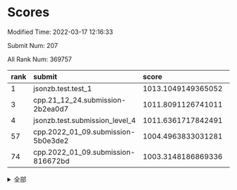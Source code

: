 # Scores

Modified Time: 2022-03-17 12:16:33

Submit Num: 207

All Rank Num: 369757

| rank |               submit               |       score        |       sigma        | pk_num |
| :--- | :--------------------------------- | :----------------- | :----------------- | :----- |
| 1    | jsonzb.test.test_1                 | 1013.1049149365052 | 0.7955150363332207 | 7142   |
| 3    | cpp.21_12_24.submission-2b2ea0d7   | 1011.8091126741011 | 0.8039432737536493 | 7147   |
| 4    | jsonzb.test.submission_level_4     | 1011.6361717842491 | 0.7930361026317858 | 7147   |
| 57   | cpp.2022_01_09.submission-5b0e3de2 | 1004.4963833031281 | 0.7176192729215183 | 7142   |
| 74   | cpp.2022_01_09.submission-816672bd | 1003.3148186869336 | 0.7205019345163804 | 7141   |


<details>
<summary>全部</summary>

| rank |                 submit                 |       score        |       sigma        | pk_num |
| :--- | :------------------------------------- | :----------------- | :----------------- | :----- |
| 1    | jsonzb.test.test_1                     | 1013.1049149365052 | 0.7955150363332207 | 7142   |
| 2    | gobigger.level_3.submission_level_3_2  | 1012.0530527843363 | 0.7664538515440384 | 7145   |
| 3    | cpp.21_12_24.submission-2b2ea0d7       | 1011.8091126741011 | 0.8039432737536493 | 7147   |
| 4    | jsonzb.test.submission_level_4         | 1011.6361717842491 | 0.7930361026317858 | 7147   |
| 5    | gobigger.level_3.submission_level_3_34 | 1011.5691022575063 | 0.7805123958592658 | 7146   |
| 6    | gobigger.level_3.submission_level_3_5  | 1011.4957767403363 | 0.7691922011242448 | 7147   |
| 7    | gobigger.level_3.submission_level_3_47 | 1011.1771187714425 | 0.7787375800407579 | 7147   |
| 8    | gobigger.level_3.submission_level_3_23 | 1011.1314027944032 | 0.7791593489708696 | 7142   |
| 9    | gobigger.level_3.submission_level_3_9  | 1011.0732207152786 | 0.7862005233967242 | 7148   |
| 10   | gobigger.level_3.submission_level_3_3  | 1011.0019771154124 | 0.7868170495248488 | 7137   |
| 11   | gobigger.level_3.submission_level_3_0  | 1010.9936901087104 | 0.7713658824422154 | 7143   |
| 12   | gobigger.level_3.submission_level_3_27 | 1010.9816460540039 | 0.7612828737619345 | 7144   |
| 13   | gobigger.level_3.submission_level_3_18 | 1010.8733787294972 | 0.7719220632006006 | 7144   |
| 14   | gobigger.level_3.submission_level_3_12 | 1010.8674796196016 | 0.7673930373078971 | 7144   |
| 15   | gobigger.level_3.submission_level_3_33 | 1010.8340262973053 | 0.767076414983475  | 7146   |
| 16   | gobigger.level_3.submission_level_3_6  | 1010.7989446870736 | 0.7595753813730656 | 7140   |
| 17   | gobigger.level_3.submission_level_3_43 | 1010.6399148335903 | 0.7904432215677174 | 7144   |
| 18   | gobigger.level_3.submission_level_3_28 | 1010.6337794839144 | 0.7563734988220847 | 7147   |
| 19   | gobigger.level_3.submission_level_3_38 | 1010.6312619003038 | 0.7475802760147932 | 7149   |
| 20   | gobigger.level_3.submission_level_3_22 | 1010.5650502943593 | 0.7768020316831608 | 7139   |
| 21   | gobigger.level_3.submission_level_3_24 | 1010.5608663344767 | 0.7362838534045026 | 7146   |
| 22   | gobigger.level_3.submission_level_3_11 | 1010.5070932579324 | 0.7516921188971213 | 7144   |
| 23   | gobigger.level_3.submission_level_3_1  | 1010.44090255235   | 0.7604771141218148 | 7146   |
| 24   | gobigger.level_3.submission_level_3_39 | 1010.3809924174079 | 0.7884854933182447 | 7144   |
| 25   | gobigger.level_3.submission_level_3_30 | 1010.3401287511631 | 0.7784614027642222 | 7144   |
| 26   | gobigger.level_3.submission_level_3_7  | 1010.2891868401379 | 0.7517808167909059 | 7140   |
| 27   | gobigger.level_3.submission_level_3_36 | 1010.2801520644094 | 0.7642256062222543 | 7145   |
| 28   | gobigger.level_3.submission_level_3_37 | 1010.2524376408873 | 0.7689387462793813 | 7142   |
| 29   | gobigger.level_3.submission_level_3_25 | 1010.1499799801353 | 0.7538607069958976 | 7150   |
| 30   | gobigger.level_3.submission_level_3_44 | 1010.1221420907053 | 0.7613755657663002 | 7146   |
| 31   | gobigger.level_3.submission_level_3_42 | 1010.0445665734552 | 0.7507364014415776 | 7143   |
| 32   | gobigger.level_3.submission_level_3_29 | 1010.0077702809891 | 0.7454577231571677 | 7144   |
| 33   | gobigger.level_3.submission_level_3_35 | 1010.0018181110596 | 0.7661083553571141 | 7146   |
| 34   | gobigger.level_3.submission_level_3_16 | 1009.9889957392205 | 0.7612882783849213 | 7145   |
| 35   | gobigger.level_3.submission_level_3_4  | 1009.9724321629966 | 0.7674795651428412 | 7145   |
| 36   | gobigger.level_3.submission_level_3_45 | 1009.9719819989074 | 0.7598737791298159 | 7138   |
| 37   | gobigger.level_3.submission_level_3_17 | 1009.9019801330737 | 0.7578162980112568 | 7143   |
| 38   | gobigger.level_3.submission_level_3_19 | 1009.8984158035994 | 0.7634259369465073 | 7140   |
| 39   | gobigger.level_3.submission_level_3_26 | 1009.8114190992695 | 0.7441559268664616 | 7146   |
| 40   | gobigger.level_3.submission_level_3_49 | 1009.7941083965596 | 0.7291944875801625 | 7150   |
| 41   | gobigger.level_3.submission_level_3_20 | 1009.7728943949023 | 0.756811912626513  | 7145   |
| 42   | gobigger.level_3.submission_level_3_46 | 1009.6526630092641 | 0.7656321395608431 | 7150   |
| 43   | gobigger.level_3.submission_level_3_13 | 1009.6518779600001 | 0.7522734807125179 | 7146   |
| 44   | gobigger.level_3.submission_level_3_31 | 1009.6324570117456 | 0.7496998475109532 | 7147   |
| 45   | gobigger.level_3.submission_level_3_40 | 1009.5410257653248 | 0.7407647027900259 | 7147   |
| 46   | gobigger.level_3.submission_level_3_10 | 1009.4083907818898 | 0.7617873706171552 | 7147   |
| 47   | gobigger.level_3.submission_level_3_14 | 1009.3547947975247 | 0.7379534403233492 | 7143   |
| 48   | gobigger.level_3.submission_level_3_32 | 1009.1451937676285 | 0.7460364779411816 | 7141   |
| 49   | gobigger.level_3.submission_level_3_48 | 1009.0856018392731 | 0.7607000128719591 | 7143   |
| 50   | gobigger.level_3.submission_level_3_8  | 1009.060061780363  | 0.7559544345287873 | 7144   |
| 51   | gobigger.level_3.submission_level_3_41 | 1008.9204252429762 | 0.7718183534566542 | 7145   |
| 52   | gobigger.level_3.submission_level_3_15 | 1008.9167115898731 | 0.7483083877408612 | 7145   |
| 53   | gobigger.level_3.submission_level_3_21 | 1008.3750561985395 | 0.7540184292052273 | 7151   |
| 54   | gobigger.level_1.submission_level_1_33 | 1005.2176775320692 | 0.7293879860018385 | 7146   |
| 55   | gobigger.level_1.submission_level_1_43 | 1004.6005048546592 | 0.7307884181051425 | 7144   |
| 56   | gobigger.level_1.submission_level_1_48 | 1004.5739939795316 | 0.7221211520521792 | 7148   |
| 57   | cpp.2022_01_09.submission-5b0e3de2     | 1004.4963833031281 | 0.7176192729215183 | 7142   |
| 58   | gobigger.level_1.submission_level_1_12 | 1004.2725850177153 | 0.7221019138083561 | 7141   |
| 59   | gobigger.level_1.submission_level_1_15 | 1004.1434075454599 | 0.7111303152329236 | 7146   |
| 60   | gobigger.level_1.submission_level_1_39 | 1004.0499698038249 | 0.7048720089757036 | 7146   |
| 61   | gobigger.level_1.submission_level_1_46 | 1004.0008344447492 | 0.7122602437248511 | 7150   |
| 62   | gobigger.level_1.submission_level_1_0  | 1003.8731701404463 | 0.7093955682047893 | 7146   |
| 63   | gobigger.level_1.submission_level_1_38 | 1003.8619512328678 | 0.7123261978479736 | 7143   |
| 64   | gobigger.level_1.submission_level_1_36 | 1003.8034135481814 | 0.7188316334224403 | 7148   |
| 65   | gobigger.level_1.submission_level_1_13 | 1003.633546596336  | 0.7271275143805295 | 7145   |
| 66   | gobigger.level_1.submission_level_1_20 | 1003.5628058260273 | 0.712373841617555  | 7144   |
| 67   | gobigger.level_1.submission_level_1_2  | 1003.5280593822285 | 0.7204640665902797 | 7148   |
| 68   | gobigger.level_1.submission_level_1_40 | 1003.5080005898335 | 0.7085194905221244 | 7145   |
| 69   | gobigger.level_1.submission_level_1_27 | 1003.4814801743353 | 0.7163504455178775 | 7149   |
| 70   | gobigger.level_1.submission_level_1_4  | 1003.418683850358  | 0.707516476311842  | 7145   |
| 71   | gobigger.level_1.submission_level_1_14 | 1003.379985739136  | 0.7135319992171488 | 7141   |
| 72   | gobigger.level_1.submission_level_1_41 | 1003.3478471687072 | 0.7173351252606471 | 7142   |
| 73   | gobigger.level_1.submission_level_1_24 | 1003.3312411451517 | 0.7085711246559697 | 7146   |
| 74   | cpp.2022_01_09.submission-816672bd     | 1003.3148186869336 | 0.7205019345163804 | 7141   |
| 75   | gobigger.level_1.submission_level_1_29 | 1003.2770792658658 | 0.7323026502626084 | 7143   |
| 76   | gobigger.level_1.submission_level_1_16 | 1003.2639398878911 | 0.7210493091027856 | 7147   |
| 77   | gobigger.level_1.submission_level_1_23 | 1003.25716959831   | 0.717646533315897  | 7140   |
| 78   | gobigger.level_1.submission_level_1_49 | 1003.240965521335  | 0.7127965529663467 | 7143   |
| 79   | gobigger.level_1.submission_level_1_5  | 1003.2277706068656 | 0.7242997385380207 | 7148   |
| 80   | gobigger.level_1.submission_level_1_44 | 1003.2142399722215 | 0.7130751511979454 | 7142   |
| 81   | gobigger.level_1.submission_level_1_17 | 1003.0129631507343 | 0.7170251968422715 | 7147   |
| 82   | gobigger.level_1.submission_level_1_34 | 1002.9434863782827 | 0.7183468407743434 | 7145   |
| 83   | gobigger.level_1.submission_level_1_18 | 1002.9074169064946 | 0.7153702184779183 | 7142   |
| 84   | gobigger.level_1.submission_level_1_21 | 1002.8772967123776 | 0.7058230795167612 | 7147   |
| 85   | gobigger.level_1.submission_level_1_1  | 1002.8371878055526 | 0.7143596965202754 | 7147   |
| 86   | gobigger.level_1.submission_level_1_9  | 1002.8364838868594 | 0.7149513091979426 | 7145   |
| 87   | gobigger.level_1.submission_level_1_42 | 1002.8197287480523 | 0.7109701701563894 | 7142   |
| 88   | gobigger.level_1.submission_level_1_47 | 1002.807418700231  | 0.7090310113943135 | 7145   |
| 89   | gobigger.level_1.submission_level_1_45 | 1002.7904637484083 | 0.7259108292928937 | 7147   |
| 90   | gobigger.level_1.submission_level_1_31 | 1002.7145610434343 | 0.7026653584913336 | 7138   |
| 91   | gobigger.level_1.submission_level_1_26 | 1002.6884015484135 | 0.7138347028365891 | 7147   |
| 92   | gobigger.level_1.submission_level_1_3  | 1002.6483261954024 | 0.720283325333042  | 7141   |
| 93   | gobigger.level_1.submission_level_1_10 | 1002.622367046031  | 0.7144777395931294 | 7143   |
| 94   | gobigger.level_1.submission_level_1_11 | 1002.6104081475402 | 0.7206260742740959 | 7148   |
| 95   | gobigger.level_1.submission_level_1_7  | 1002.6065691160118 | 0.719501898861787  | 7147   |
| 96   | gobigger.level_1.submission_level_1_37 | 1002.5747284267431 | 0.7138902685123689 | 7149   |
| 97   | gobigger.level_1.submission_level_1_22 | 1002.5225567861921 | 0.722178965495092  | 7148   |
| 98   | gobigger.level_1.submission_level_1_6  | 1002.3934472609004 | 0.719110336626692  | 7150   |
| 99   | gobigger.level_1.submission_level_1_25 | 1002.3474019149215 | 0.7113491747026806 | 7142   |
| 100  | gobigger.level_1.submission_level_1_35 | 1002.3381113299531 | 0.7103073333715306 | 7145   |
| 101  | gobigger.level_1.submission_level_1_28 | 1002.2034929596304 | 0.700573250479976  | 7150   |
| 102  | gobigger.level_1.submission_level_1_8  | 1002.0739724089257 | 0.7019448630682409 | 7147   |
| 103  | gobigger.level_1.submission_level_1_32 | 1001.7428430619552 | 0.7118463406709385 | 7144   |
| 104  | gobigger.level_1.submission_level_1_19 | 1001.6497809856592 | 0.7055187049208381 | 7145   |
| 105  | gobigger.level_1.submission_level_1_30 | 1001.2185907810577 | 0.7104485134902896 | 7152   |
| 106  | gobigger.random.submission_random_17   | 997.6095083338771  | 0.7060591036401703 | 7147   |
| 107  | gobigger.random.submission_random_49   | 997.5230298390237  | 0.7034765025209649 | 7144   |
| 108  | gobigger.random.submission_random_10   | 997.46201214546    | 0.6917792269294609 | 7145   |
| 109  | gobigger.random.submission_random_43   | 997.0483024435771  | 0.7126452577023669 | 7148   |
| 110  | gobigger.random.submission_random_45   | 996.9023352082264  | 0.7047406152945033 | 7146   |
| 111  | gobigger.random.submission_random_40   | 996.8046463264641  | 0.7194736914863574 | 7138   |
| 112  | gobigger.random.submission_random_27   | 996.7177035896793  | 0.7075228582158601 | 7143   |
| 113  | gobigger.random.submission_random_16   | 996.6375465396925  | 0.7058396798833954 | 7146   |
| 114  | gobigger.random.submission_random_3    | 996.5803332515856  | 0.7107360156080892 | 7147   |
| 115  | gobigger.random.submission_random_24   | 996.548032455915   | 0.7242604947456903 | 7146   |
| 116  | gobigger.random.submission_random_46   | 996.5133385836366  | 0.7201476247586203 | 7145   |
| 117  | gobigger.random.submission_random_25   | 996.4957089816294  | 0.7126601337027287 | 7148   |
| 118  | gobigger.random.submission_random_4    | 996.4851884928569  | 0.7046764824712667 | 7143   |
| 119  | gobigger.random.submission_random_44   | 996.4489130340521  | 0.7154206467918461 | 7140   |
| 120  | gobigger.random.submission_random_33   | 996.4079905838145  | 0.7114128896099254 | 7146   |
| 121  | gobigger.random.submission_random_28   | 996.398311707816   | 0.7004122656689187 | 7147   |
| 122  | gobigger.random.submission_random_47   | 996.3900258353874  | 0.7144996204218658 | 7146   |
| 123  | gobigger.random.submission_random_29   | 996.3677409704135  | 0.7049871723461403 | 7145   |
| 124  | gobigger.random.submission_random_22   | 996.3594296492691  | 0.6982811279051906 | 7148   |
| 125  | gobigger.random.submission_random_21   | 996.3307115160876  | 0.7013994147637435 | 7148   |
| 126  | gobigger.random.submission_random_15   | 996.2529355783339  | 0.7005519318225888 | 7148   |
| 127  | gobigger.random.submission_random_41   | 996.2400841364076  | 0.7117250413033743 | 7148   |
| 128  | gobigger.random.submission_random_0    | 996.103921542418   | 0.7050723227250587 | 7144   |
| 129  | gobigger.random.submission_random_38   | 996.0937732005749  | 0.7226023309304784 | 7145   |
| 130  | gobigger.random.submission_random_1    | 996.0262694857963  | 0.7053309559038797 | 7140   |
| 131  | gobigger.random.submission_random_6    | 996.0210358363223  | 0.7012895341391694 | 7150   |
| 132  | gobigger.random.submission_random_23   | 996.0030715801466  | 0.7113587533049431 | 7145   |
| 133  | gobigger.random.submission_random_19   | 995.9966122986223  | 0.7078067640462572 | 7149   |
| 134  | gobigger.random.submission_random_36   | 995.9825733146026  | 0.7103909949097795 | 7147   |
| 135  | gobigger.random.submission_random_14   | 995.9613048958514  | 0.7110879200292867 | 7147   |
| 136  | gobigger.random.submission_random_37   | 995.9567605511002  | 0.6961234644582732 | 7141   |
| 137  | gobigger.random.submission_random_20   | 995.8869433055896  | 0.7053338935720844 | 7146   |
| 138  | gobigger.random.submission_random_48   | 995.8598475933504  | 0.7272078076778535 | 7144   |
| 139  | gobigger.random.submission_random_12   | 995.8107175068384  | 0.7016589301064506 | 7141   |
| 140  | gobigger.random.submission_random_39   | 995.7585152841511  | 0.6961275842519961 | 7141   |
| 141  | gobigger.random.submission_random_26   | 995.7490874946114  | 0.7176296916223814 | 7147   |
| 142  | gobigger.random.submission_random_35   | 995.7442580043815  | 0.7257703560869073 | 7147   |
| 143  | gobigger.random.submission_random_42   | 995.6859576904865  | 0.7145746368418279 | 7146   |
| 144  | gobigger.random.submission_random_2    | 995.6497048453847  | 0.7068568899818473 | 7148   |
| 145  | gobigger.random.submission_random_7    | 995.5826126596884  | 0.7204593041076793 | 7143   |
| 146  | gobigger.random.submission_random_32   | 995.541648001355   | 0.7103466166278473 | 7145   |
| 147  | gobigger.random.submission_random_30   | 995.3589102484469  | 0.7121804887994468 | 7149   |
| 148  | gobigger.random.submission_random_31   | 995.3427520102326  | 0.7227548904621857 | 7151   |
| 149  | gobigger.random.submission_random_18   | 995.1990537905672  | 0.7016799875168684 | 7143   |
| 150  | gobigger.random.submission_random_8    | 995.1323914176444  | 0.7071056903047778 | 7145   |
| 151  | gobigger.random.submission_random_34   | 994.9756040699443  | 0.7079450111520035 | 7150   |
| 152  | gobigger.random.submission_random_5    | 994.9497131316311  | 0.69998639969461   | 7150   |
| 153  | gobigger.random.submission_random_11   | 994.9082217646979  | 0.7089853910380003 | 7142   |
| 154  | gobigger.level_2.submission_level_2_12 | 994.7918329842278  | 0.7189216134009008 | 7143   |
| 155  | gobigger.level_2.submission_level_2_27 | 994.269640987624   | 0.7167401958139012 | 7146   |
| 156  | gobigger.random.submission_random_9    | 994.2402165438558  | 0.7305188904679978 | 7141   |
| 157  | gobigger.random.submission_random_13   | 993.9680712574558  | 0.7269638350498681 | 7145   |
| 158  | gobigger.level_2.submission_level_2_42 | 993.8226978210602  | 0.7340537306554995 | 7150   |
| 159  | gobigger.level_2.submission_level_2_22 | 993.6729302761127  | 0.7394846344991831 | 7143   |
| 160  | gobigger.level_2.submission_level_2_29 | 992.9784636835076  | 0.7461244562995907 | 7143   |
| 161  | gobigger.level_2.submission_level_2_4  | 992.9738366952795  | 0.7399326926967689 | 7145   |
| 162  | gobigger.level_2.submission_level_2_14 | 992.8760721463191  | 0.7544905116267561 | 7147   |
| 163  | gobigger.level_2.submission_level_2_38 | 992.8467519634958  | 0.7353847355659026 | 7148   |
| 164  | gobigger.level_2.submission_level_2_41 | 992.7593322990023  | 0.7280440282962735 | 7150   |
| 165  | gobigger.level_2.submission_level_2_30 | 992.6386513189301  | 0.7566991242676385 | 7142   |
| 166  | gobigger.level_2.submission_level_2_18 | 992.6068293197081  | 0.7371332764913836 | 7146   |
| 167  | gobigger.level_2.submission_level_2_21 | 992.5763262966191  | 0.7357243812915719 | 7146   |
| 168  | gobigger.level_2.submission_level_2_9  | 992.5604259280458  | 0.7500957261873237 | 7141   |
| 169  | gobigger.level_2.submission_level_2_35 | 992.5597603499094  | 0.7522748758825588 | 7141   |
| 170  | gobigger.level_2.submission_level_2_11 | 992.4593345079992  | 0.7343658212325203 | 7146   |
| 171  | gobigger.level_2.submission_level_2_32 | 992.4363825532561  | 0.7427196272518296 | 7143   |
| 172  | gobigger.level_2.submission_level_2_15 | 992.4308539860882  | 0.7475768361571358 | 7145   |
| 173  | gobigger.level_2.submission_level_2_31 | 992.3848115753088  | 0.7601430227527041 | 7148   |
| 174  | gobigger.level_2.submission_level_2_10 | 992.3356109208514  | 0.7355919545490649 | 7143   |
| 175  | gobigger.level_2.submission_level_2_17 | 992.3128595533391  | 0.7415367302059448 | 7144   |
| 176  | gobigger.level_2.submission_level_2_43 | 992.2179159520314  | 0.7443985081183725 | 7146   |
| 177  | gobigger.level_2.submission_level_2_37 | 992.1693061563506  | 0.7276108702516514 | 7144   |
| 178  | gobigger.level_2.submission_level_2_34 | 992.1092660064672  | 0.7511803165960634 | 7145   |
| 179  | gobigger.level_2.submission_level_2_3  | 992.0874808865136  | 0.7377155371599685 | 7148   |
| 180  | gobigger.level_2.submission_level_2_20 | 992.0716119767027  | 0.75257338652905   | 7144   |
| 181  | gobigger.level_2.submission_level_2_16 | 992.0486942342502  | 0.7585433389695139 | 7147   |
| 182  | gobigger.level_2.submission_level_2_5  | 991.9966141170564  | 0.7495046478057593 | 7140   |
| 183  | gobigger.level_2.submission_level_2_48 | 991.9573587529981  | 0.7409037894973748 | 7147   |
| 184  | gobigger.level_2.submission_level_2_44 | 991.9016688899844  | 0.745677338043326  | 7149   |
| 185  | gobigger.level_2.submission_level_2_23 | 991.8338449838396  | 0.7376005957267333 | 7148   |
| 186  | gobigger.level_2.submission_level_2_36 | 991.8337659454661  | 0.7538864785967608 | 7147   |
| 187  | gobigger.level_2.submission_level_2_24 | 991.805198197076   | 0.7444435285637239 | 7145   |
| 188  | gobigger.level_2.submission_level_2_45 | 991.7777929939338  | 0.7531806238826588 | 7145   |
| 189  | gobigger.level_2.submission_level_2_28 | 991.7556575916966  | 0.7417897988071513 | 7141   |
| 190  | gobigger.level_2.submission_level_2_8  | 991.7244987590711  | 0.7415387316623625 | 7145   |
| 191  | gobigger.level_2.submission_level_2_33 | 991.7162104977967  | 0.7530356329550452 | 7150   |
| 192  | gobigger.level_2.submission_level_2_13 | 991.6816963393338  | 0.7410380144226553 | 7144   |
| 193  | gobigger.level_2.submission_level_2_47 | 991.6691065008066  | 0.767254590655723  | 7145   |
| 194  | gobigger.level_2.submission_level_2_39 | 991.6356424280375  | 0.7659044796284991 | 7147   |
| 195  | gobigger.level_2.submission_level_2_49 | 991.5016168081496  | 0.7229401116083296 | 7146   |
| 196  | gobigger.level_2.submission_level_2_7  | 991.3560069814549  | 0.7485451744448279 | 7141   |
| 197  | gobigger.level_2.submission_level_2_25 | 991.3134784965449  | 0.7659300717282042 | 7142   |
| 198  | gobigger.level_2.submission_level_2_0  | 991.2692219034132  | 0.7596468314709872 | 7151   |
| 199  | gobigger.level_2.submission_level_2_26 | 991.167741019332   | 0.7654147489268615 | 7139   |
| 200  | gobigger.level_2.submission_level_2_40 | 991.1219246073266  | 0.7437808403698276 | 7144   |
| 201  | gobigger.level_2.submission_level_2_46 | 991.0643235765855  | 0.7830174931140004 | 7143   |
| 202  | gobigger.level_2.submission_level_2_2  | 991.0616310697967  | 0.734020596906959  | 7147   |
| 203  | gobigger.level_2.submission_level_2_19 | 990.9954451074169  | 0.7437969478701529 | 7147   |
| 204  | gobigger.level_2.submission_level_2_6  | 990.5722002352331  | 0.763985071913537  | 7146   |
| 205  | gobigger.level_2.submission_level_2_1  | 990.3421285077262  | 0.7435849986680156 | 7141   |
| 206  | gobigger.none.submission_none_0        | 977.5525759549922  | 1.31254685689938   | 7142   |
| 207  | gobigger.none.submission_none_1        | 972.8224966455912  | 1.7472253101516546 | 7140   |

</details>